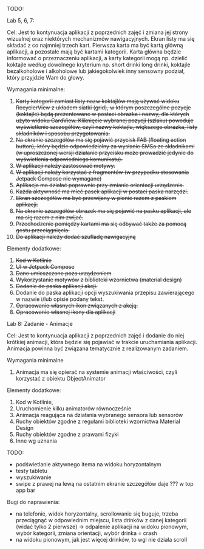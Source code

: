 TODO:

Lab 5, 6, 7:

Cel: Jest to kontynuacja aplikacji z poprzednich zajęć i zmiana jej strony wizualnej oraz niektórych mechanizmów nawigacyjnych. Ekran listy ma się składać z co najmniej trzech kart. Pierwsza karta ma być kartą główną aplikacji, a pozostałe mają być kartami kategorii. Karta główna będzie informować o  przeznaczeniu aplikacji, a karty kategorii mogą np. dzielić koktajle według dowolnego kryterium np. short drinki long drinki, koktajle bezalkoholowe i alkoholowe lub jakiegokolwiek inny sensowny podział, który przyjdzie Wam do głowy.

Wymagania minimalne:
1. ~~Karty kategorii zamiast listy nazw koktajlów mają używać widoku RecyclerView z układem siatki (grid), w którym poszczególne pozycje (koktajle) będą prezentowane w postaci obrazka i nazwy, dla których użyto widoku CardView. Kliknięcie wybranej pozycji (szlaku) powoduje wyświetlenie szczegółów, czyli nazwy koktajlu, większego obrazka, listy składników i sposobu przygotowania.~~
2. ~~Na ekranie szczegółów ma się pojawić przycisk FAB (floating action button), który będzie odpowiedzialny za wysłanie SMSa ze składnikami  (w uproszczonej wersji działanie przycisku może prowadzić jedynie do wyświetlenia odpowiedniego komunikatu).~~
3. ~~W aplikacji należy zastosować motywy.~~
4. ~~W aplikacji należy korzystać z fragmentów (w przypadku stosowania Jetpack Compose nie wymagane)~~
5. ~~Aplikacja ma działać poprawnie przy zmianie orientacji urządzenia.~~
6. ~~Każda aktywność ma mieć pasek aplikacji w postaci paska narzędzi.~~
7. ~~Ekran szczegółów ma być przewijany w pionie razem z paskiem aplikacji.~~
8. ~~Na ekranie szczegółów obrazek ma się pojawić na pasku aplikacji, ale ma się razem z nim zwijać.~~
9. ~~Przechodzenie pomiędzy kartami ma się odbywać także za pomocą gestu przeciągnięcia.~~
10. ~~Do aplikacji należy dodać szufladę nawigacyjną~~

Elementy dodatkowe:
1. ~~Kod w Kotlinie~~
2. ~~UI w Jetpack Compose~~
3. ~~Dane umieszczone poza urządzeniem~~
4. ~~Wykorzystanie motywów z biblioteki wzornictwa (material design)~~
5. ~~Dodanie do paska aplikacji akcji.~~
6. Dodanie do paska aplikacji opcji wyszukiwania przepisu zawierającego w nazwie i/lub opisie podany tekst.
7. ~~Opracowanie własnych ikon związanych z akcją.~~
8. ~~Opracowanie własnej ikony dla aplikacji~~


Lab 8:
Zadanie - Animacje

Cel: Jest to kontynuacja aplikacji z poprzednich zajęć i dodanie do niej krótkiej animacji, która będzie się pojawiać w trakcie uruchamiania aplikacji. Animacja powinna być związana tematycznie z realizowanym zadaniem.

Wymagania minimalne

1. Animacja ma się opierać na systemie animacji właściwości, czyli korzystać z obiektu ObjectAnimator

Elementy dodatkowe:

1. Kod w Kotlinie,
2. Uruchomienie kilku animatorów równocześnie
3. Animacja reagująca na działania wybranego sensora lub sensorów
4. Ruchy obiektów zgodne z regułami biblioteki wzornictwa Material Design
5. Ruchy obiektów zgodne z prawami fizyki
6. Inne wg uznania

TODO:
- podświetlanie aktywnego itema na widoku horyzontalnym
- testy tabletu
- wyszukiwanie
- swipe z prawej na lewą na ostatnim ekranie szczegółów daje ??? w top app bar

Bugi do naprawienia:
- na telefonie, widok horyzontalny, scrollowanie się buguje, trzeba przeciągnąć w odpowiednim miejscu, lista drinków z danej kategorii (widać tylko 2 pierwsze) -> odpalenie aplikacji na widoku pionowym, wybór kategorii, zmiana orientacji, wybór drinka = crash
- na widoku pionowym, jak jest więcej drinków, to wgl nie działa scroll
